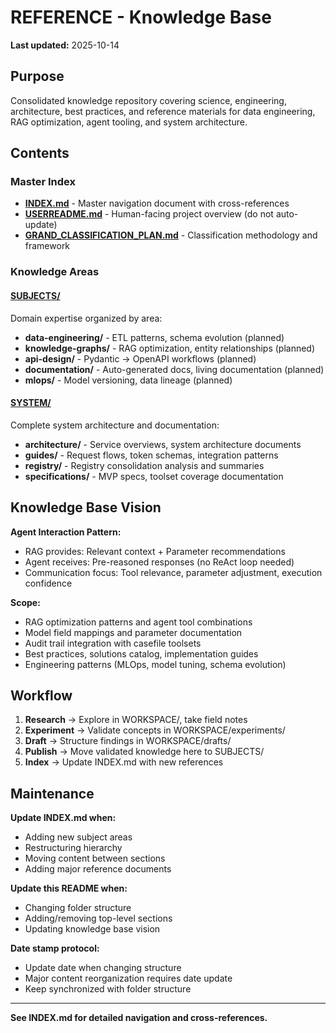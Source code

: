 # REFERENCE - Knowledge Base

**Last updated:** 2025-10-14

## Purpose

Consolidated knowledge repository covering science, engineering, architecture, best practices, and reference materials for data engineering, RAG optimization, agent tooling, and system architecture.

## Contents

### Master Index
- **[INDEX.md](INDEX.md)** - Master navigation document with cross-references
- **[USERREADME.md](USERREADME.md)** - Human-facing project overview (do not auto-update)
- **[GRAND_CLASSIFICATION_PLAN.md](GRAND_CLASSIFICATION_PLAN.md)** - Classification methodology and framework

### Knowledge Areas

#### [SUBJECTS/](SUBJECTS/)
Domain expertise organized by area:
- **data-engineering/** - ETL patterns, schema evolution (planned)
- **knowledge-graphs/** - RAG optimization, entity relationships (planned)
- **api-design/** - Pydantic → OpenAPI workflows (planned)
- **documentation/** - Auto-generated docs, living documentation (planned)
- **mlops/** - Model versioning, data lineage (planned)

#### [SYSTEM/](SYSTEM/)
Complete system architecture and documentation:
- **architecture/** - Service overviews, system architecture documents
- **guides/** - Request flows, token schemas, integration patterns
- **registry/** - Registry consolidation analysis and summaries
- **specifications/** - MVP specs, toolset coverage documentation

## Knowledge Base Vision

**Agent Interaction Pattern:**
- RAG provides: Relevant context + Parameter recommendations
- Agent receives: Pre-reasoned responses (no ReAct loop needed)
- Communication focus: Tool relevance, parameter adjustment, execution confidence

**Scope:**
- RAG optimization patterns and agent tool combinations
- Model field mappings and parameter documentation
- Audit trail integration with casefile toolsets
- Best practices, solutions catalog, implementation guides
- Engineering patterns (MLOps, model tuning, schema evolution)

## Workflow

1. **Research** → Explore in WORKSPACE/, take field notes
2. **Experiment** → Validate concepts in WORKSPACE/experiments/
3. **Draft** → Structure findings in WORKSPACE/drafts/
4. **Publish** → Move validated knowledge here to SUBJECTS/
5. **Index** → Update INDEX.md with new references

## Maintenance

**Update INDEX.md when:**
- Adding new subject areas
- Restructuring hierarchy
- Moving content between sections
- Adding major reference documents

**Update this README when:**
- Changing folder structure
- Adding/removing top-level sections
- Updating knowledge base vision

**Date stamp protocol:**
- Update date when changing structure
- Major content reorganization requires date update
- Keep synchronized with folder structure

---

**See INDEX.md for detailed navigation and cross-references.**
